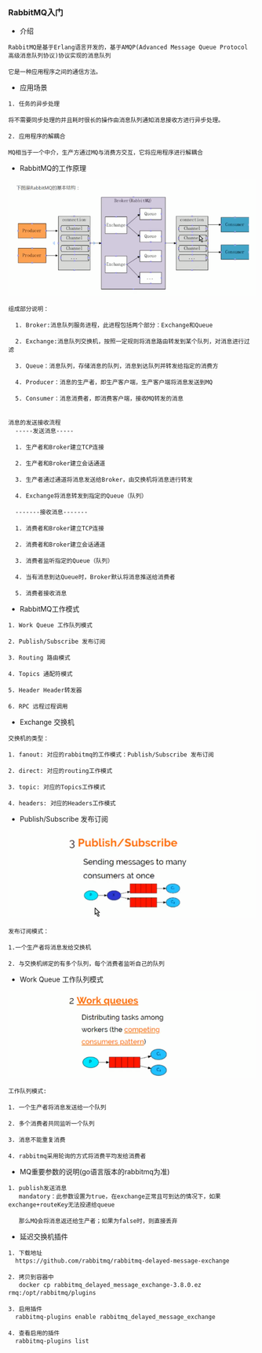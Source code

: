### RabbitMQ入门

* 介绍
```
RabbitMQ是基于Erlang语言开发的，基于AMQP(Advanced Message Queue Protocol 高级消息队列协议)协议实现的消息队列

它是一种应用程序之间的通信方法。
```
* 应用场景
```
1. 任务的异步处理

将不需要同步处理的并且耗时很长的操作由消息队列通知消息接收方进行异步处理。

2. 应用程序的解耦合

MQ相当于一个中介，生产方通过MQ与消费方交互，它将应用程序进行解耦合
```
* RabbitMQ的工作原理

![](https://github.com/Yangliangfeng/GO/raw/master/images/rmqp.png)
```
组成部分说明：
  
  1. Broker:消息队列服务进程，此进程包括两个部分：Exchange和Queue
  
  2. Exchange:消息队列交换机，按照一定规则将消息路由转发到某个队列，对消息进行过滤
  
  3. Queue：消息队列，存储消息的队列，消息到达队列并转发给指定的消费方
  
  4. Producer：消息的生产者，即生产客户端，生产客户端将消息发送到MQ
  
  5. Consumer：消息消费者，即消费客户端，接收MQ转发的消息
  
  
消息的发送接收流程
  -----发送消息-----
  
  1. 生产者和Broker建立TCP连接
  
  2. 生产者和Broker建立会话通道
  
  3. 生产者通过通道将消息发送给Broker，由交换机将消息进行转发
  
  4. Exchange将消息转发到指定的Queue（队列）
  
  -------接收消息-------
  
  1. 消费者和Broker建立TCP连接
  
  2. 消费者和Broker建立会话通道
  
  3. 消费者监听指定的Queue（队列）
  
  4. 当有消息到达Queue时，Broker默认将消息推送给消费者
  
  5. 消费者接收消息

```
* RabbitMQ工作模式
```
1. Work Queue 工作队列模式

2. Publish/Subscribe 发布订阅

3. Routing 路由模式

4. Topics 通配符模式

5. Header Header转发器

6. RPC 远程过程调用
```
* Exchange 交换机
```
交换机的类型：

1. fanout: 对应的rabbitmq的工作模式：Publish/Subscribe 发布订阅

2. direct: 对应的routing工作模式

3. topic: 对应的Topics工作模式

4. headers: 对应的Headers工作模式

```

* Publish/Subscribe 发布订阅

![](https://github.com/Yangliangfeng/GO/raw/master/images/r_ps.png)
```
发布订阅模式：

1.一个生产者将消息发给交换机

2. 与交换机绑定的有多个队列，每个消费者监听自己的队列
```
* Work Queue 工作队列模式

![](https://github.com/Yangliangfeng/GO/raw/master/images/r_wq.png)
```
工作队列模式:

1. 一个生产者将消息发送给一个队列

2. 多个消费者共同监听一个队列

3. 消息不能重复消费

4. rabbitmq采用轮询的方式将消费平均发给消费者
```
* MQ重要参数的说明(go语言版本的rabbitmq为准)
```
1. publish发送消息
   mandatory：此参数设置为true，在exchange正常且可到达的情况下，如果exchange+routeKey无法投递给queue
   
   那么MQ会将消息返还给生产者；如果为false时，则直接丢弃
```
* 延迟交换机插件
```
1. 下载地址
  https://github.com/rabbitmq/rabbitmq-delayed-message-exchange

2. 拷贝到容器中
   docker cp rabbitmq_delayed_message_exchange-3.8.0.ez rmq:/opt/rabbitmq/plugins
   
3. 启用插件
  rabbitmq-plugins enable rabbitmq_delayed_message_exchange

4. 查看启用的插件
  rabbitmq-plugins list
```

